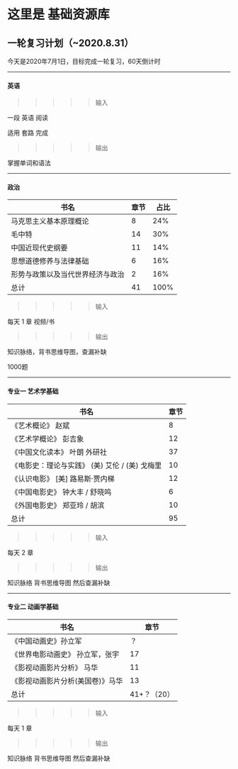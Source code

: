 # 这里是 基础资源库

## 一轮复习计划（~2020.8.31）

今天是2020年7月1日，目标完成一轮复习，60天倒计时

--- 

#### 英语

>>>>> 输入

一段 英语 阅读 

适用 套路 完成

>>>>> 输出

掌握单词和语法

---
#### 政治

|    书名         |        章节      |       占比    |
|-----------------|-----------------|---------------| 
|马克思主义基本原理概论|8|24%|
|毛中特|14|30%|
|中国近现代史纲要|11|14%|
|思想道德修养与法律基础|6|16%|
|形势与政策以及当代世界经济与政治|2|16%|
|总计|41|100%|

>>>>> 输入

每天 1 章 视频/书

>>>>> 输出

知识脉络，背书思维导图，查漏补缺

1000题

---
#### 专业一 艺术学基础

|    书名          |               章节              |
|------------------|--------------------------------| 
|《艺术概论》 赵斌   |                               8|
|《艺术学概论》 彭吉象   |                          12|
|《中国文化读本》 叶朗  外研社|                      37|
|《电影史：理论与实践》 (美) 艾伦 / (美) 戈梅里|      10|
|《认识电影》 [美] 路易斯·贾内梯|                    12|
|《中国电影史》 钟大丰 / 舒晓鸣  |                    6|
|《外国电影史》 郑亚玲 / 胡滨    |                   10|
|总计|95|

>>>>> 输入

每天 2 章  

>>>>> 输出

知识脉络 背书思维导图 然后查漏补缺

--- 
#### 专业二 动画学基础

|    书名          |               章节              |
|------------------|--------------------------------| 
|《中国动画史》孙立军   |                           ？|
|《世界电影动画史》 孙立军，张宇|                    17|
|《影视动画影片分析》 马华|                          11|
|《影视动画影片分析(美国卷)》马华|                   13|
|总计|41+？（20）|

>>>>> 输入

每天 1 章  

>>>>> 输出

知识脉络 背书思维导图 然后查漏补缺

